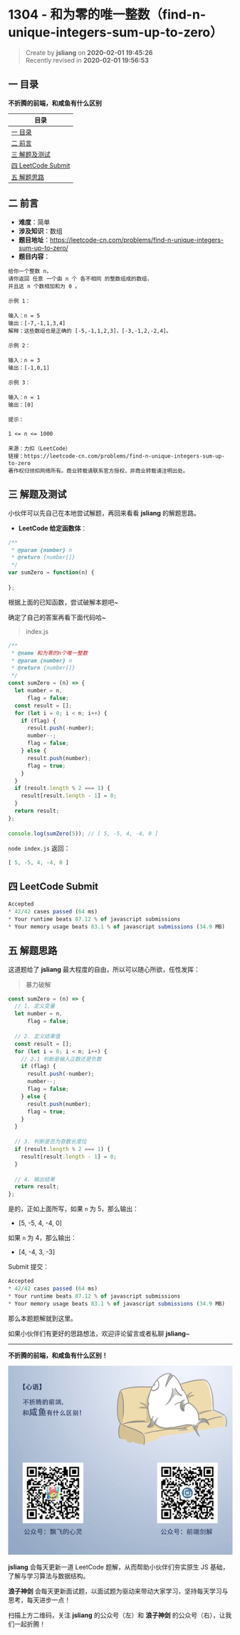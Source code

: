 1304 - 和为零的唯一整数（find-n-unique-integers-sum-up-to-zero）
===

> Create by **jsliang** on **2020-02-01 19:45:26**  
> Recently revised in **2020-02-01 19:56:53**

## 一 目录

**不折腾的前端，和咸鱼有什么区别**

| 目录 |
| --- | 
| [一 目录](#chapter-one) | 
| [二 前言](#chapter-two) |
| [三 解题及测试](#chapter-three) |
| [四 LeetCode Submit](#chapter-four) |
| [五 解题思路](#chapter-five) |

## 二 前言



* **难度**：简单
* **涉及知识**：数组
* **题目地址**：https://leetcode-cn.com/problems/find-n-unique-integers-sum-up-to-zero/
* **题目内容**：

```
给你一个整数 n，
请你返回 任意 一个由 n 个 各不相同 的整数组成的数组，
并且这 n 个数相加和为 0 。

示例 1：

输入：n = 5
输出：[-7,-1,1,3,4]
解释：这些数组也是正确的 [-5,-1,1,2,3]，[-3,-1,2,-2,4]。

示例 2：

输入：n = 3
输出：[-1,0,1]

示例 3：

输入：n = 1
输出：[0]

提示：

1 <= n <= 1000

来源：力扣（LeetCode）
链接：https://leetcode-cn.com/problems/find-n-unique-integers-sum-up-to-zero
著作权归领扣网络所有。商业转载请联系官方授权，非商业转载请注明出处。
```

## 三 解题及测试



小伙伴可以先自己在本地尝试解题，再回来看看 **jsliang** 的解题思路。

* **LeetCode 给定函数体**：

```js
/**
 * @param {number} n
 * @return {number[]}
 */
var sumZero = function(n) {
    
};
```

根据上面的已知函数，尝试破解本题吧~

确定了自己的答案再看下面代码哈~

> index.js

```js
/**
 * @name 和为零的n个唯一整数
 * @param {number} n
 * @return {number[]}
 */
const sumZero = (n) => {
  let number = n,
      flag = false;
  const result = [];
  for (let i = 0; i < n; i++) {
    if (flag) {
      result.push(-number);
      number--;
      flag = false;
    } else {
      result.push(number);
      flag = true;
    }
  }
  if (result.length % 2 === 1) {
    result[result.length - 1] = 0;
  }
  return result;
};

console.log(sumZero(5)); // [ 5, -5, 4, -4, 0 ]
```

`node index.js` 返回：

```js
[ 5, -5, 4, -4, 0 ]
```

## 四 LeetCode Submit



```js
Accepted
* 42/42 cases passed (64 ms)
* Your runtime beats 87.12 % of javascript submissions
* Your memory usage beats 83.1 % of javascript submissions (34.9 MB)
```

## 五 解题思路



这道题给了 **jsliang** 最大程度的自由，所以可以随心所欲，任性发挥：

> 暴力破解

```js
const sumZero = (n) => {
  // 1. 定义变量
  let number = n,
      flag = false;
  
  // 2. 定义结果值
  const result = [];
  for (let i = 0; i < n; i++) {
    // 2.1 判断是输入正数还是负数
    if (flag) {
      result.push(-number);
      number--;
      flag = false;
    } else {
      result.push(number);
      flag = true;
    }
  }

  // 3. 判断是否为奇数长度位
  if (result.length % 2 === 1) {
    result[result.length - 1] = 0;
  }

  // 4. 输出结果
  return result;
};
```

是的，正如上面所写，如果 `n` 为 5，那么输出：

* [5, -5, 4, -4, 0]

如果 `n` 为 4，那么输出：

* [4, -4, 3, -3]

Submit 提交：

```js
Accepted
* 42/42 cases passed (64 ms)
* Your runtime beats 87.12 % of javascript submissions
* Your memory usage beats 83.1 % of javascript submissions (34.9 MB)
```

那么本题题解就到这里。

如果小伙伴们有更好的思路想法，欢迎评论留言或者私聊 **jsliang**~

---

**不折腾的前端，和咸鱼有什么区别！**

![图](../../../public-repertory/img/z-index-small.png)

**jsliang** 会每天更新一道 LeetCode 题解，从而帮助小伙伴们夯实原生 JS 基础，了解与学习算法与数据结构。

**浪子神剑** 会每天更新面试题，以面试题为驱动来带动大家学习，坚持每天学习与思考，每天进步一点！

扫描上方二维码，关注 **jsliang** 的公众号（左）和 **浪子神剑** 的公众号（右），让我们一起折腾！

